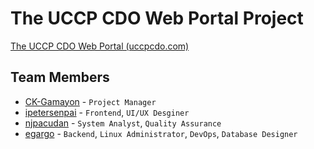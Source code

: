 # The UCCP CDO Web Portal Project

[The UCCP CDO Web Portal (uccpcdo.com)](http://uccpcdo.com)

## Team Members

* [CK-Gamayon](https://github.com/CK-Gamayon) - `Project Manager`
* [ipetersenpai](https://github.com/ipetersenpai) - `Frontend`, `UI/UX Desginer`
* [njpacudan](https://github.com/njpacudan) - `System Analyst`, `Quality Assurance`
* [egargo](https://github.com/egargo) - `Backend`, `Linux Administrator`, `DevOps`, `Database Designer`
